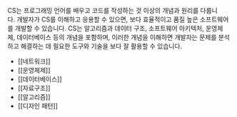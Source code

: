 
CS는 프로그래밍 언어를 배우고 코드를 작성하는 것 이상의 개념과 원리를 다룹니다. 개발자가 CS를 이해하고 응용할 수 있으면, 보다 효율적이고 품질 높은 소프트웨어를 개발할 수 있습니다. CS는 알고리즘과 데이터 구조, 소프트웨어 아키텍처, 운영체제, 데이터베이스 등의 개념을 포함하며, 이러한 개념을 이해하면 개발자는 문제를 분석하고 해결하는 데 필요한 도구와 기술을 보다 잘 활용할 수 있습니다.

- [[네트워크]]
- [[운영체제]]
- [[데이터베이스]]
- [[자료구조]]
- [[알고리즘]]
- [[디자인 패턴]]